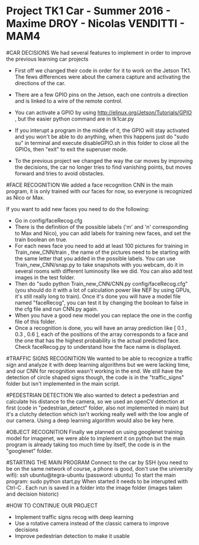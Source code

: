 # Project TK1 Car - Summer 2016 - Maxime DROY - Nicolas VENDITTI - MAM4

#CAR DECISIONS
We had several features to implement in order to improve the previous learning car projects

- First off we changed their code in order for it to work on the Jetson TK1.
The fews differences were about the camera capture and activating the directions of the car.

- There are a few GPIO pins on the Jetson, each one controls a direction and is linked to a wire of the remote control.

- You can activate a GPIO by using http://elinux.org/Jetson/Tutorials/GPIO , but the easier python command are in tk1car.py

- If you interupt a program in the middle of it, the GPIO will stay activated and you won't be able to do anything, when this happens just do "sudo su" in terminal and execute disableGPIO.sh in this folder to close all the GPIOs, then "exit" to exit the superuser mode.

- To the previous project we changed the way the car moves by improving the decisions, the car no longer tries to find vanishing points, but moves forward and tries to avoid obstacles.

#FACE RECOGNITION
We added a face recognition CNN in the main program, it is only trained with our faces for now, so everyone is recognized as Nico or Max.

If you want to add new faces you need to do the following:
- Go in config/faceRecog.cfg
- There is the definition of the possible labels ('m' and 'n' corresponding to Max and Nico), you can add labels for training new faces, and set the train boolean on true.
- For each news face you need to add at least 100 pictures for training in Train_new_CNN/train , the name of the pictures need to be starting with the same letter that you added in the possible labels.
You can use Train_new_CNN/snap.py to take snapshots with you webcam, do it in several rooms with different luminosity like we did.
You can also add test images in the test folder.
- Then do "sudo python Train_new_CNN/CNN.py config/faceRecog.cfg" (you should do it with a lot of calculation power like NEF by using GPUs, it's still really long to train).
Once it's done you will have a model file named "faceRecog", you can test it by changing the boolean to false in the cfg file and run CNN.py again.
- When you have a good new model you can replace the one in the config file of this folder.
- Once a recognition is done, you will have an array prediction like [ 0.1 , 0.3 , 0.6 ], each of the positions of the array corresponds to a face and the one that has the highest probability is the actual predicted face. Check faceRecog.py to understand how the face name is displayed.


#TRAFFIC SIGNS RECOGNITION
We wanted to be able to recognize a traffic sign and analyze it with deep learning algorithms but we were lacking time, and our CNN for recognition wasn't working in the end.
We still have the detection of circle shaped signs though, the code is in the "traffic_signs" folder but isn't implemented in the main script.

#PEDESTRIAN DETECTION
We also wanted to detect a pedestrian and calculate his distance to the camera, so we used an openCV detection at first (code in "pedestrian_detect" folder, also not implemented in main) but it's a clutchy detection which isn't working really well with the low angle of our camera.
Using a deep learning algorithm would also be key here. 

#OBJECT RECOGNITION
Finally we planned on using googlenet training model for imagenet, we were able to implement it on python but the main program is already taking too much time by itself, the code is in the "googlenet" folder.

#STARTING THE MAIN PROGRAM
Connect to the car by SSH (you need to be on the same network of course, a phone is good, don't use the university wifi):
ssh ubuntu@tegra-ubuntu
(password: ubuntu)
To start the main program: sudo python start.py
When started it needs to be interupted with Ctrl-C .
Each run is saved in a folder into the image folder (images taken and decision historic)

#HOW TO CONTINUE OUR PROJECT
- Implement traffic signs recog with deep learning
- Use a rotative camera instead of the classic camera to improve decisions
- Improve pedestrian detection to make it usable
